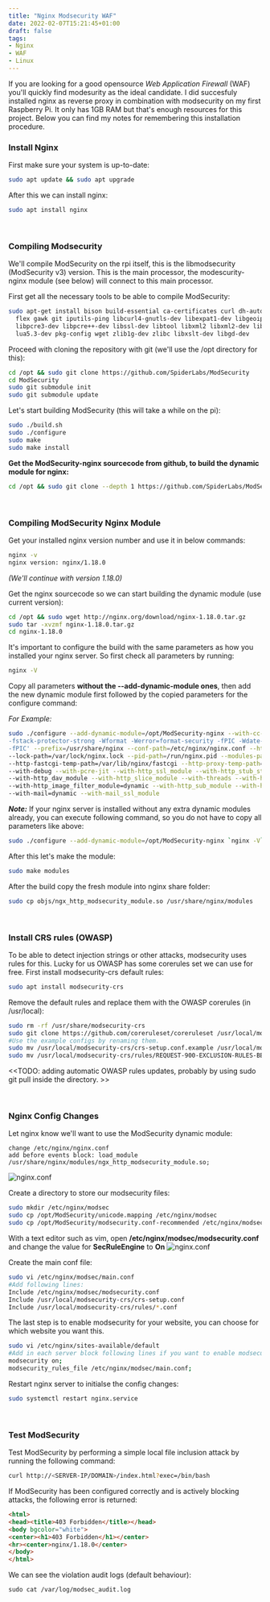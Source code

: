 ```yaml
---
title: "Nginx Modsecurity WAF"
date: 2022-02-07T15:21:45+01:00
draft: false
tags:
- Nginx
- WAF
- Linux
---
```


If you are looking for a good opensource _Web Application Firewall_ (WAF) you'll quickly find modesurity as the ideal candidate. I did succesfuly installed nginx as reverse proxy in combination with modsecurity on my first Raspberry Pi. It only has 1GB RAM but that's enough resources for this project. Below you can find my notes for remembering this installation procedure.

### Install Nginx
First make sure your system is up-to-date:
```bash
sudo apt update && sudo apt upgrade
```

After this we can install nginx:
```bash
sudo apt install nginx
```

&nbsp;
### Compiling Modsecurity 
We'll compile ModSecurity on the rpi itself, this is the libmodsecurity (ModSecurity v3) version. This is the main processor, the modescurity-nginx module (see below) will connect to this main processor.

First get all the necessary tools to be able to compile ModSecurity:
```bash
sudo apt-get install bison build-essential ca-certificates curl dh-autoreconf doxygen \
  flex gawk git iputils-ping libcurl4-gnutls-dev libexpat1-dev libgeoip-dev liblmdb-dev \
  libpcre3-dev libpcre++-dev libssl-dev libtool libxml2 libxml2-dev libyajl-dev locales \
  lua5.3-dev pkg-config wget zlib1g-dev zlibc libxslt-dev libgd-dev
```

Proceed with cloning the repository with git (we'll use the /opt directory for this):
```bash
cd /opt && sudo git clone https://github.com/SpiderLabs/ModSecurity
cd ModSecurity
sudo git submodule init
sudo git submodule update
```

Let's start building ModSecurity (this will take a while on the pi):
```bash
sudo ./build.sh
sudo ./configure
sudo make
sudo make install
```

**Get the ModSecurity-nginx sourcecode from github, to build the dynamic module for nginx:**
```bash
cd /opt && sudo git clone --depth 1 https://github.com/SpiderLabs/ModSecurity-nginx.git
```

&nbsp;
### Compiling ModSecurity Nginx Module
Get your installed nginx version number and use it in below commands:
```bash
nginx -v
nginx version: nginx/1.18.0
```
_(We'll continue with version 1.18.0)_

Get the nginx sourcecode so we can start building the dynamic module (use current version):
```bash
cd /opt && sudo wget http://nginx.org/download/nginx-1.18.0.tar.gz
sudo tar -xvzmf nginx-1.18.0.tar.gz
cd nginx-1.18.0
```

It's important to configure the build with the same parameters as how you installed your nginx server. So first check all parameters by running:
```bash
nginx -V
```

Copy all parameters **without the --add-dynamic-module ones**, then add the new dynamic module first followed by the copied parameters for the configure command:

_For Example:_
```bash
sudo ./configure --add-dynamic-module=/opt/ModSecurity-nginx --with-cc-opt='-g -O2 -fdebug-prefix-map=/build/nginx-t8A5sG/nginx-1.14.2=. 
-fstack-protector-strong -Wformat -Werror=format-security -fPIC -Wdate-time -D_FORTIFY_SOURCE=2' --with-ld-opt='-Wl,-z,relro -Wl,-z,now 
-fPIC' --prefix=/usr/share/nginx --conf-path=/etc/nginx/nginx.conf --http-log-path=/var/log/nginx/access.log --error-log-path=/var/log/nginx/error.log 
--lock-path=/var/lock/nginx.lock --pid-path=/run/nginx.pid --modules-path=/usr/lib/nginx/modules --http-client-body-temp-path=/var/lib/nginx/body 
--http-fastcgi-temp-path=/var/lib/nginx/fastcgi --http-proxy-temp-path=/var/lib/nginx/proxy --http-scgi-temp-path=/var/lib/nginx/scgi --http-uwsgi-temp-path=/var/lib/nginx/uwsgi 
--with-debug --with-pcre-jit --with-http_ssl_module --with-http_stub_status_module --with-http_realip_module --with-http_auth_request_module --with-http_v2_module 
--with-http_dav_module --with-http_slice_module --with-threads --with-http_addition_module --with-http_geoip_module=dynamic --with-http_gunzip_module --with-http_gzip_static_module 
--with-http_image_filter_module=dynamic --with-http_sub_module --with-http_xslt_module=dynamic --with-stream=dynamic --with-stream_ssl_module --with-stream_ssl_preread_module 
--with-mail=dynamic --with-mail_ssl_module
```

_**Note:**_ If your nginx server is installed without any extra dynamic modules already, you can execute following command, so you do not have to copy all parameters like above:
```bash
sudo ./configure --add-dynamic-module=/opt/ModSecurity-nginx `nginx -V`
```

After this let's make the module:
```bash
sudo make modules
```

After the build copy the fresh module into nginx share folder:
```bash
sudo cp objs/ngx_http_modsecurity_module.so /usr/share/nginx/modules
```

&nbsp;
### Install CRS rules (OWASP)
To be able to detect injection strings or other attacks, modsecurity uses rules for this. Lucky for us OWASP has some corerules set we can use for free. First install modsecurity-crs default rules:
```bash
sudo apt install modsecurity-crs
```

Remove the default rules and replace them with the OWASP corerules (in /usr/local):
```bash
sudo rm -rf /usr/share/modsecurity-crs
sudo git clone https://github.com/coreruleset/coreruleset /usr/local/modsecurity-crs
#Use the example configs by renaming them.
sudo mv /usr/local/modsecurity-crs/crs-setup.conf.example /usr/local/modsecurity-crs/crs-setup.conf
sudo mv /usr/local/modsecurity-crs/rules/REQUEST-900-EXCLUSION-RULES-BEFORE-CRS.conf.example /usr/local/modsecurity-crs/rules/REQUEST-900-EXCLUSION-RULES-BEFORE-CRS.conf
```

<<TODO: adding automatic OWASP rules updates, probably by using sudo git pull inside the directory. >>

&nbsp;
### Nginx Config Changes
Let nginx know we'll want to use the ModSecurity dynamic module:
```
change /etc/nginx/nginx.conf
add before events block: load_module /usr/share/nginx/modules/ngx_http_modsecurity_module.so;
```
![nginx.conf](/posts_images/nginx-modsecurity-01.png)

Create a directory to store our modsecurity files:
```bash
sudo mkdir /etc/nginx/modsec
sudo cp /opt/ModSecurity/unicode.mapping /etc/nginx/modsec
sudo cp /opt/ModSecurity/modsecurity.conf-recommended /etc/nginx/modsec/modsecurity.conf
```

With a text editor such as vim, open **/etc/nginx/modsec/modsecurity.conf** and change the value for **SecRuleEngine** to **On**
![nginx.conf](/posts_images/nginx-modsecurity-02.png)

Create the main conf file:
```bash
sudo vi /etc/nginx/modsec/main.conf
#Add following lines:
Include /etc/nginx/modsec/modsecurity.conf
Include /usr/local/modsecurity-crs/crs-setup.conf
Include /usr/local/modsecurity-crs/rules/*.conf
```

The last step is to enable modsecurity for your website, you can choose for which website you want this. 
```bash
sudo vi /etc/nginx/sites-available/default
#Add in each server block following lines if you want to enable modsecurity for them.
modsecurity on;
modsecurity_rules_file /etc/nginx/modsec/main.conf;
```

Restart nginx server to initialse the config changes:
```bash
sudo systemctl restart nginx.service
```

&nbsp;
### Test ModSecurity
Test ModSecurity by performing a simple local file inclusion attack by running the following command:
```bash
curl http://<SERVER-IP/DOMAIN>/index.html?exec=/bin/bash
```
If ModSecurity has been configured correctly and is actively blocking attacks, the following error is returned:
```html
<html>
<head><title>403 Forbidden</title></head>
<body bgcolor="white">
<center><h1>403 Forbidden</h1></center>
<hr><center>nginx/1.18.0</center>
</body>
</html>
```

We can see the violation audit logs (default behaviour):
```
sudo cat /var/log/modsec_audit.log
```

